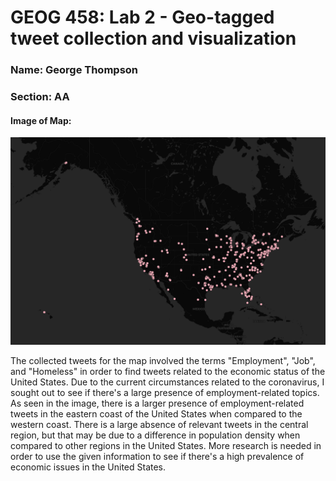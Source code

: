 # GEOG 458: Lab 2 - Geo-tagged tweet collection and visualization
### Name: George Thompson
### Section: AA
#### Image of Map:
![Map for Lab 2](./img/lab2_map.png)

The collected tweets for the map involved the terms "Employment", "Job", and "Homeless" in order to find tweets related to the economic status of the United States. Due to the current circumstances related to the coronavirus, I sought out to see if there's a large presence of employment-related topics. As seen in the image, there is a larger presence of employment-related tweets in the eastern coast of the United States when compared to the western coast. There is a large absence of relevant tweets in the central region, but that may be due to a difference in population density when compared to other regions in the United States. More research is needed in order to use the given information to see if there's a high prevalence of economic issues in the United States.
